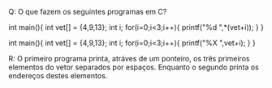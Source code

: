 Q: O que fazem os seguintes programas em C?

int main(){
  int vet[] = {4,9,13};
  int i;
  for(i=0;i<3;i++){
    printf("%d ",*(vet+i));
  }
}

int main(){
  int vet[] = {4,9,13};
  int i;
  for(i=0;i<3;i++){
    printf("%X ",vet+i);
  }
}

R: O primeiro programa printa, atráves de um ponteiro,
os três primeiros elementos do vetor separados por espaços. 
Enquanto o segundo printa os endereços destes elementos.